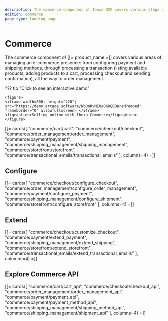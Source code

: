 ```yaml
---
description: The commerce component of Ibexa DXP covers various steps of making a transaction from listing available products, through adding products to a cart, to checkout and confirmation.
edition: commerce
page_type: landing_page
---
```


# Commerce

The commerce component of [[= product_name =]] covers various areas of managing an e-commerce presence: from configuring payment and shipping methods, through processing a transaction (listing available products, adding products to a cart, processing checkout and sending confirmation), all the way to order management.

??? tip "Click to see an interactive demo"

    <figure>
    <iframe width=800; height="420"; src="https://demo.arcade.software/NbDnRvMI0aO6UQDQureM?embed" frameborder="0" allowfullscreen> </iframe>
    <figcaption>Selling online with Ibexa Commerce</figcaption>
    </figure>

[[= cards([
"commerce/cart/cart",
"commerce/checkout/checkout",
"commerce/order_management/order_management",
"commerce/payment/payment",
"commerce/shipping_management/shipping_management",
"commerce/storefront/storefront",
"commerce/transactional_emails/transactional_emails"
], columns=4) =]]

## Configure

[[= cards([
"commerce/checkout/configure_checkout",
"commerce/order_management/configure_order_management",
"commerce/payment/configure_payment",
"commerce/shipping_management/configure_shipment",
"commerce/storefront/configure_storefront"
], columns=4) =]]

## Extend

[[= cards([
"commerce/checkout/customize_checkout",
"commerce/payment/extend_payment",
"commerce/shipping_management/extend_shipping",
"commerce/storefront/extend_storefront",
"commerce/transactional_emails/extend_transactional_emails"
], columns=4) =]]

## Explore Commerce API

[[= cards([
"commerce/cart/cart_api",
"commerce/checkout/checkout_api",
"commerce/order_management/order_management_api",
"commerce/payment/payment_api",
"commerce/payment/payment_method_api",
"commerce/shipping_management/shipping_method_api",
"commerce/shipping_management/shipment_api"
], columns=4) =]]
